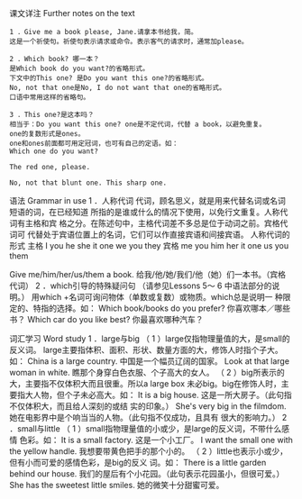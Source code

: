 课文详注 Further notes on the text
```text
1 ．Give me a book please, Jane.请拿本书给我，简。 
这是一个祈使句。祈使句表示请求或命令。表示客气的请求时，通常加please。 

2 ．Which book? 哪一本？ 
是Which book do you want?的省略形式。
下文中的This one? 是Do you want this one?的省略形式。
No, not that one是No, I do not want that one的省略形式。
口语中常用这样的省略句。 

3 ．This one?是这本吗？ 
相当于：Do you want this one? one是不定代词，代替 a book，以避免重复。
one的复数形式是ones。
one和ones前面都可用定冠词，也可有自己的定语。如： 
Which one do you want? 

The red one, please. 

No, not that blunt one. This sharp one. 
```

语法 Grammar in use 
1 ．人称代词 
代词，顾名思义，就是用来代替名词或名词短语的词，在已经知道 
所指的是谁或什么的情况下使用，以免行文重复。人称代词有主格和宾 
格之分。在陈述句中，主格代词差不多总是位于动词之前。宾格代词可 
代替处于宾语位置上的名词，它们可以作直接宾语和间接宾语。 
人称代词的形式 
主格 I you he she it one we you they 
宾格 me you him her it one us you them 

Give me/him/her/us/them a book. 
给我/他/她/我们/他（她）们一本书。（宾格代词） 
2 ．which引导的特殊疑问句 
（请参见Lessons 5～ 6 中语法部分的说明。） 
用which +名词可询问物体（单数或复数）或物质。which总是说明一 
种限定的、特指的选择。如： 
Which book/books do you prefer? 
你喜欢哪本／哪些书？ 
Which car do you like best? 
你最喜欢哪种汽车？ 


词汇学习 Word study 
1 ．large与big 
（ 1 ）large仅指物理量值的大，是small的反义词。 
large主要指体积、面积、形状、数量方面的大，修饰人时指个子大。 
如： 
China is a large country. 
中国是一个幅员辽阔的国家。 
Look at that large woman in white. 
瞧那个身穿白色衣服、个子高大的女人。 
（ 2 ）big所表示的大，主要指不仅体积大而且很重。所以a large box 
未必big。big在修饰人时，主要指大人物，但个子未必高大。如： 
It is a big house. 
这是一所大房子。（此句指不仅体积大，而且给人深刻的或结 
实的印象。） 
She's very big in the filmdom. 
她在电影界中是个响当当的人物。（此句指不仅成功，且具有 
很大的影响力。） 
2 ．small与little 
（ 1 ）small指物理量值的小或少，是large的反义词，不带什么感情 
色彩。如： 
It is a small factory. 
这是一个小工厂。 
I want the small one with the yellow handle. 
我想要带黄色把手的那个小的。 
（ 2 ）little也表示小或少，但有小而可爱的感情色彩，是big的反义 
词。如： 
There is a little garden behind our house. 
我们的屋后有个小花园。（此句表示花园虽小，但很可爱。） 
She has the sweetest little smiles. 
她的微笑十分甜蜜可爱。 